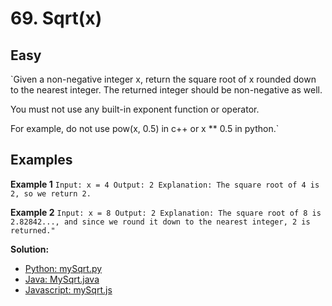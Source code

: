 # 69. Sqrt(x)

## Easy

`Given a non-negative integer x, return the square root of x rounded down to the nearest integer. The returned integer should be non-negative as well.

You must not use any built-in exponent function or operator.

For example, do not use pow(x, 0.5) in c++ or x ** 0.5 in python.`

## Examples

**Example 1**
`Input: x = 4
Output: 2
Explanation: The square root of 4 is 2, so we return 2.`

**Example 2**
`Input: x = 8
Output: 2
Explanation: The square root of 8 is 2.82842..., and since we round it down to the nearest integer, 2 is returned."`

**Solution:**
- [Python: mySqrt.py](../../Python/Easy/mySqrt.py)
- [Java: MySqrt.java](../../Java/Easy/src/MySqrt.java)
- [Javascript: mySqrt.js](../../JS/Easy/mySqrt.js)
